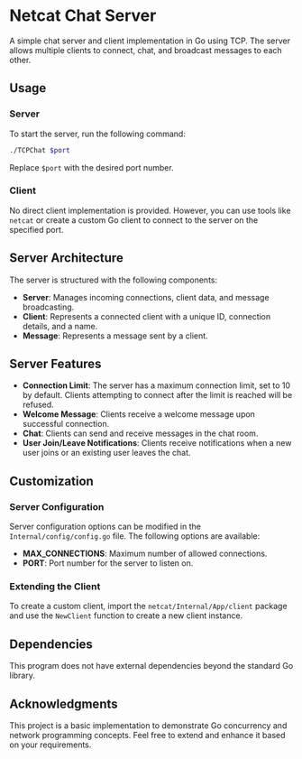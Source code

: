 
# Netcat Chat Server

A simple chat server and client implementation in Go using TCP. The server allows multiple clients to connect, chat, and broadcast messages to each other.



## Usage

### Server
To start the server, run the following command:
```bash
./TCPChat $port
```
Replace `$port` with the desired port number.

### Client

No direct client implementation is provided. However, you can use tools like `netcat` or create a custom Go client to connect to the server on the specified port.

## Server Architecture

The server is structured with the following components:

- **Server**: Manages incoming connections, client data, and message broadcasting.
- **Client**: Represents a connected client with a unique ID, connection details, and a name.
- **Message**: Represents a message sent by a client.

## Server Features

- **Connection Limit**: The server has a maximum connection limit, set to 10 by default. Clients attempting to connect after the limit is reached will be refused.
- **Welcome Message**: Clients receive a welcome message upon successful connection.
- **Chat**: Clients can send and receive messages in the chat room.
- **User Join/Leave Notifications**: Clients receive notifications when a new user joins or an existing user leaves the chat.

## Customization

### Server Configuration

Server configuration options can be modified in the `Internal/config/config.go` file. The following options are available:

- **MAX_CONNECTIONS**: Maximum number of allowed connections.
- **PORT**: Port number for the server to listen on.

### Extending the Client

To create a custom client, import the `netcat/Internal/App/client` package and use the `NewClient` function to create a new client instance.

## Dependencies
This program does not have external dependencies beyond the standard Go library.

## Acknowledgments
This project is a basic implementation to demonstrate Go concurrency and network programming concepts. Feel free to extend and enhance it based on your requirements.








